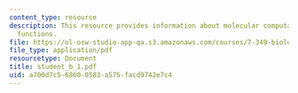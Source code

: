 ```yaml
---
content_type: resource
description: This resource provides information about molecular computation of boolean
  functions.
file: https://ol-ocw-studio-app-qa.s3.amazonaws.com/courses/7-349-biological-computing-at-the-crossroads-of-engineering-and-science-spring-2005/a700d7c568600583a575facd9742e7c4_student_b_1.pdf
file_type: application/pdf
resourcetype: Document
title: student_b_1.pdf
uid: a700d7c5-6860-0583-a575-facd9742e7c4
---
```

